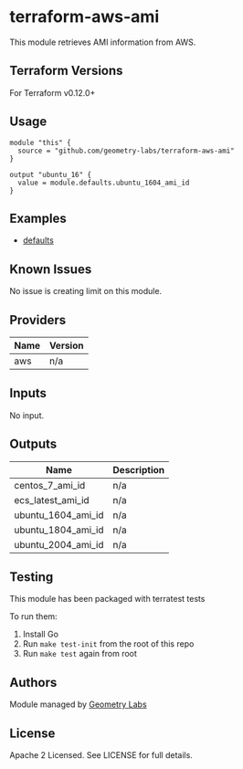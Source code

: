 # terraform-aws-ami

This module retrieves AMI information from AWS. 

## Terraform Versions

For Terraform v0.12.0+

## Usage

```hcl-terraform
module "this" {
  source = "github.com/geometry-labs/terraform-aws-ami"
}

output "ubuntu_16" {
  value = module.defaults.ubuntu_1604_ami_id
}
```


## Examples

- [defaults](https://github.com/geometry-labs/terraform-aws-ami/tree/master/examples/defaults)

## Known  Issues
No issue is creating limit on this module.

<!-- BEGINNING OF PRE-COMMIT-TERRAFORM DOCS HOOK -->
## Providers

| Name | Version |
|------|---------|
| aws | n/a |

## Inputs

No input.

## Outputs

| Name | Description |
|------|-------------|
| centos\_7\_ami\_id | n/a |
| ecs\_latest\_ami\_id | n/a |
| ubuntu\_1604\_ami\_id | n/a |
| ubuntu\_1804\_ami\_id | n/a |
| ubuntu\_2004\_ami\_id | n/a |

<!-- END OF PRE-COMMIT-TERRAFORM DOCS HOOK -->

## Testing
This module has been packaged with terratest tests

To run them:

1. Install Go
2. Run `make test-init` from the root of this repo
3. Run `make test` again from root

## Authors

Module managed by [Geometry Labs](github.com/geometry-labs)

## License

Apache 2 Licensed. See LICENSE for full details.